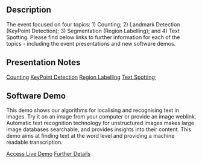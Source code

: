 ## Description

The event focused on four topics: 1) Counting; 2) Landmark Detection (KeyPoint Detection); 3) Segmentation (Region Labelling); and 4) Text Spotting. Please find below links to further information for each of the topics - including the event presentations and new software demos.

## Presentation Notes

[Counting](http://www.robots.ox.ac.uk/~vgg/projects/seebibyte/documents/Counting.pdf)
[KeyPoint Detection](http://www.robots.ox.ac.uk/~vgg/projects/seebibyte/documents/Keypoint%20Detection%20and%20Region%20Labeling.pdf)
[Region Labelling](http://www.robots.ox.ac.uk/~vgg/projects/seebibyte/documents/Keypoint%20Detection%20and%20Region%20Labeling.pdf)
[Text Spotting](http://www.robots.ox.ac.uk/~vgg/projects/seebibyte/documents/text_spotting.pdf);

## Software Demo

This demo shows our algorithms for localising and recognising text in images. Try it on an image from your computer or provide an image weblink. Automatic text recognition technology for unstructured images makes large image databases searchable, and provides insights into their content. This demo aims at finding text at the word level and providing a machine readable transcription.

[Access Live Demo](http://zeus.robots.ox.ac.uk/textspot/)
[Further Details](http://www.robots.ox.ac.uk/~vgg/data/scenetext/)